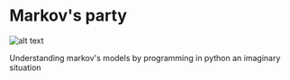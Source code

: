 # Markov's party
![alt text](https://media.istockphoto.com/photos/one-finger-typing-picture-id183362387?k=20&m=183362387&s=612x612&w=0&h=I1Elhzk_wbJaWxmig3n7bg9YcFGRX0WOqQ7rUB6EhaM=)

Understanding markov's models by programming in python an imaginary situation
